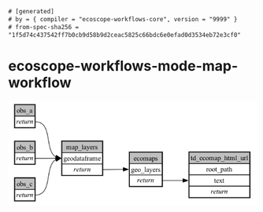 ```
# [generated]
# by = { compiler = "ecoscope-workflows-core", version = "9999" }
# from-spec-sha256 = "1f5d74c437542ff7b0cb9d58b9d2ceac5825c66bdc6e0efad0d3534eb72e3cf0"

```
# ecoscope-workflows-mode-map-workflow

![](graph.png)

